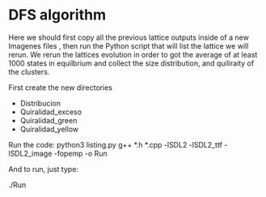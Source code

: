 # DFS algorithm 
Here we should first copy all the previous lattice outputs inside of a new Imagenes files , then run the Python script that will list the lattice we will rerun. We rerun the lattices evolution in order to got the average of at least 1000 states in equilbrium and collect the size distribution, and quiliraity of the clusters. 

First create the new directories
- Distribucion
- Quiralidad_exceso
- Quiralidad_green
- Quiralidad_yellow


Run the code:
python3 listing.py
g++ *.h *.cpp -lSDL2 -lSDL2_ttf -lSDL2_image -fopemp -o Run

And to run, just type:

./Run


